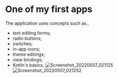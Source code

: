 # One of my first apps
The application uses concepts such as..
- text editing forms;
- radio buttons;
- switches;
- in-app icons;
- theme editings;
- view bindings;
- Kotlin's basics.
![Screenshot_20220507_021125](https://user-images.githubusercontent.com/81878781/167227383-798b62a7-6086-4095-836d-7fa398a4ab52.png)![Screenshot_20220507_021252](https://user-images.githubusercontent.com/81878781/167227404-68dc3c99-0b5d-4503-bacf-494274fb8195.png)
